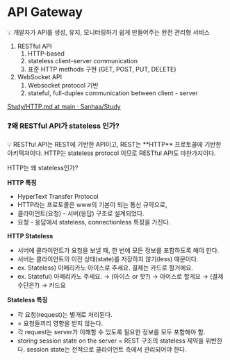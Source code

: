 # API Gateway

<aside>
💡 개발자가 API를 생성, 유지, 모니터링하기 쉽게 만들어주는 완전 관리형 서비스

</aside>

1. RESTful API
    1. HTTP-based
    2. stateless client-server communication
    3. 표준 HTTP methods 구현 (GET, POST, PUT, DELETE)
2. WebSocket API
    1. Websocket protocol 기반
    2. stateful, full-duplex communication between client - server
    

[Study/HTTP.md at main · Sanhaa/Study](https://github.com/Sanhaa/Study/blob/main/Network/HTTP.md)

### ❓왜 RESTful API가 stateless 인가?

<aside>
💡 RESTful API는 REST에 기반한 API이고, REST는 **HTTP** 프로토콜에 기반한 아키텍처이다. HTTP는 stateless protocol 이므로 RESTful API도 마찬가지이다.

</aside>

HTTP는 왜 stateless인가?

**HTTP 특징**

- HyperText Transfer Protocol
- HTTP라는 프로토콜은 www의 기본이 되는 통신 규약으로,
- 클라이언트(요청) - 서버(응답) 구조로 설계되었다.
- 요청 - 응답에서 stateless, connectionless 특징을 가진다.

**HTTP Stateless**

- 서버에 클라이언트가 요청을 보낼 때, 한 번에 모든 정보를 포함하도록 해야 한다.
- 서버는 클라이언트의 이전 상태(state)를 저장하지 않기(less) 때문이다.
- ex. Stateless) 아메리카노 아이스로 주세요. 결제는 카드로 할거에요.
- ex. Stateful) 아메리카노 주세요. → (아이스 or 핫?) → 아이스로 할게요 → (결제 수단은?) → 카드요

**Stateless 특징**

- 각 요청(request)는 별개로 처리된다.
- = 요청들끼리 영향을 받지 않는다.
- 각 request는 server가 이해할 수 있도록 필요한 정보를 모두 포함해야 함.
- storing session state on the server = REST 구조의 stateless 제약을 위반한다. session state는 전적으로 클라이언트 측에서 관리되어야 한다.